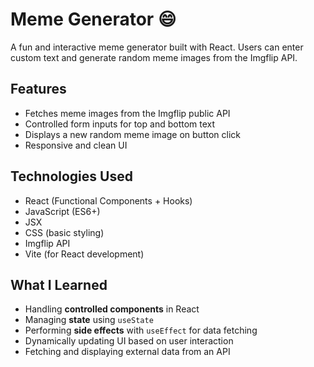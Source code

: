 # Meme Generator 😄

A fun and interactive meme generator built with React. 
Users can enter custom text and generate random meme images from the Imgflip API.

## Features

- Fetches meme images from the Imgflip public API
- Controlled form inputs for top and bottom text
- Displays a new random meme image on button click
- Responsive and clean UI

## Technologies Used

- React (Functional Components + Hooks)
- JavaScript (ES6+)
- JSX
- CSS (basic styling)
- Imgflip API
- Vite (for React development)

## What I Learned

- Handling **controlled components** in React
- Managing **state** using `useState`
- Performing **side effects** with `useEffect` for data fetching
- Dynamically updating UI based on user interaction
- Fetching and displaying external data from an API
